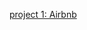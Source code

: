 [project 1: Airbnb]([./docs/example.txt](https://public.tableau.com/views/AirBnbFullProject_17140542511850/Dashboard1?:language=en-GB&publish=yes&:sid=&:display_count=n&:origin=viz_share_link))
